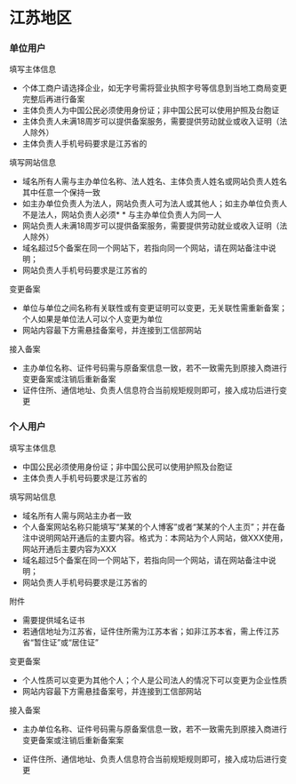 # 江苏地区

### 单位用户

填写主体信息

* 个体工商户请选择企业，如无字号需将营业执照字号等信息到当地工商局变更完整后再进行备案
* 主体负责人为中国公民必须使用身份证；非中国公民可以使用护照及台胞证
* 主体负责人未满18周岁可以提供备案服务，需要提供劳动就业或收入证明（法人除外）
* 主体负责人手机号码要求是江苏省的

填写网站信息

* 域名所有人需与主办单位名称、法人姓名、主体负责人姓名或网站负责人姓名其中任意一个保持一致
* 如主办单位负责人为法人，网站负责人可为法人或其他人；如主办单位负责人不是法人，网站负责人必须* * 与主办单位负责人为同一人
* 网站负责人未满18周岁可以提供备案服务，需要提供劳动就业或收入证明（法人除外）
* 域名超过5个备案在同一个网站下，若指向同一个网站，请在网站备注中说明；
* 网站负责人手机号码要求是江苏省的

变更备案

* 单位与单位之间名称有关联性或有变更证明可以变更，无关联性需重新备案；个人如果是单位法人可以个人变更为单位
* 网站内容最下方需悬挂备案号，并连接到工信部网站

接入备案

* 主办单位名称、证件号码需与原备案信息一致，若不一致需先到原接入商进行变更备案或注销后重新备案
* 证件住所、通信地址、负责人信息符合当前规矩规则即可，接入成功后进行变更

### 个人用户

填写主体信息

* 中国公民必须使用身份证；非中国公民可以使用护照及台胞证
* 主体负责人手机号码要求是江苏省的

填写网站信息

* 域名所有人需与网站主办者一致
* 个人备案网站名称只能填写“某某的个人博客”或者“某某的个人主页”；并在备注中说明网站开通后的主要内容。格式为：本网站为个人网站，做XXX使用，网站开通后主要内容为XXX
* 域名超过5个备案在同一个网站下，若指向同一个网站，请在网站备注中说明；
* 网站负责人手机号码要求是江苏省的

附件
* 需要提供域名证书
* 若通信地址为江苏省，证件住所需为江苏本省；如非江苏本省，需上传江苏省“暂住证”或“居住证”

变更备案

* 个人性质可以变更为其他个人；个人是公司法人的情况下可以变更为企业性质
* 网站内容最下方需悬挂备案号，并连接到工信部网站
 
接入备案

* 主办单位名称、证件号码需与原备案信息一致，若不一致需先到原接入商进行变更备案或注销后重新备案案
* 证件住所、通信地址、负责人信息符合当前规矩规则即可，接入成功后进行变更


  [1]: a